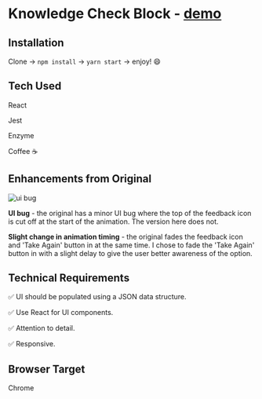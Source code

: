 # Knowledge Check Block - [demo](http://paulfreeman.design/knowledge-check-block/)

## Installation

Clone -> `npm install` -> `yarn start` -> enjoy! 😄

## Tech Used

React

Jest

Enzyme

Coffee ☕️

## Enhancements from Original

![ui bug](https://s3-us-west-2.amazonaws.com/s.cdpn.io/1090239/ui-bug-in-original.png)

**UI bug** - the original has a minor UI bug where the top of the feedback icon is cut off at the start of the animation. The version here does not.

**Slight change in animation timing** - the original fades the feedback icon and 'Take Again' button in at the same time. I chose to fade the 'Take Again' button in with a slight delay to give the user better awareness of the option.

## Technical Requirements

✅ UI should be populated using a JSON data structure.

✅ Use React for UI components.

✅ Attention to detail.

✅ Responsive.

## Browser Target

Chrome
